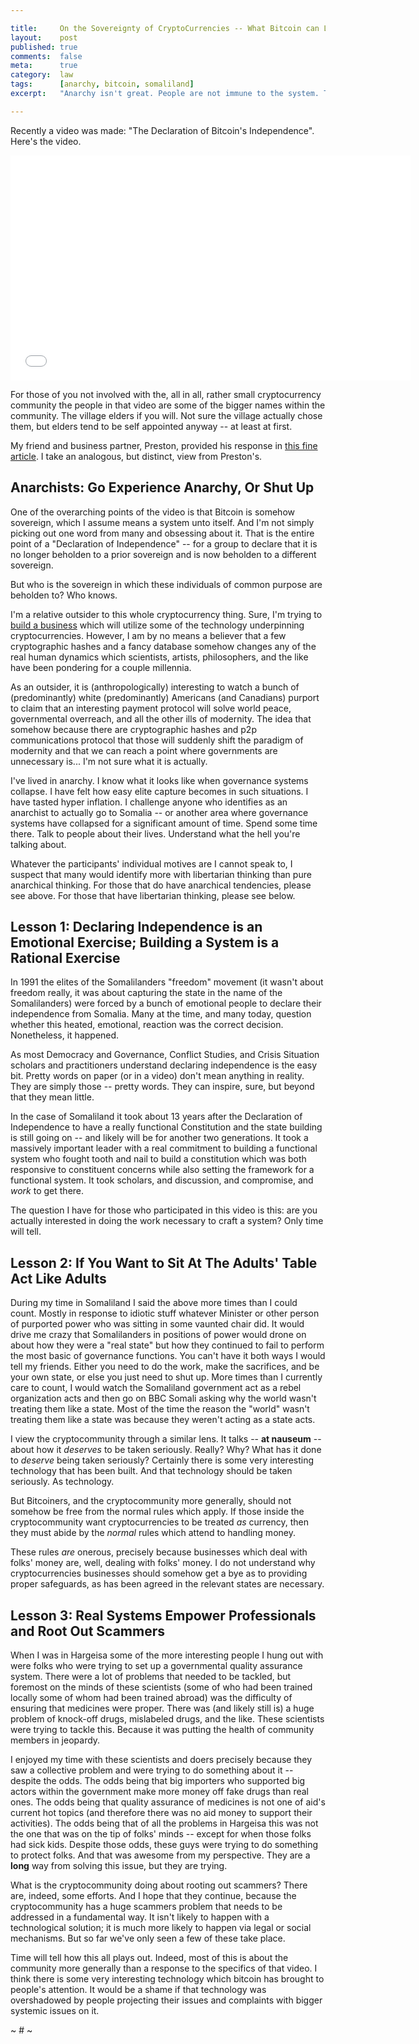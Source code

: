 ```yaml
---

title:     On the Sovereignty of CryptoCurrencies -- What Bitcoin can Learn from Somaliland
layout:    post
published: true
comments:  false
meta:      true
category:  law
tags:      [anarchy, bitcoin, somaliland]
excerpt:   "Anarchy isn't great. People are not immune to the system. These are things which adding a nice payment protocol and some interesting cryptographic hashes does not change."

---
```


Recently a video was made: "The Declaration of Bitcoin's Independence". Here's the video.

<iframe width="640" height="360" src="//www.youtube-nocookie.com/embed/XQqZ9b0S0BY?rel=0" frameborder="0" allowfullscreen></iframe>

For those of you not involved with the, all in all, rather small cryptocurrency community the people in that video are some of the bigger names within the community. The village elders if you will. Not sure the village actually chose them, but elders tend to be self appointed anyway -- at least at first.

My friend and business partner, Preston, provided his response in [this fine article](http://prestonbyrne.com/2014/08/14/tory-2/). I take an analogous, but distinct, view from Preston's.

## Anarchists: Go Experience Anarchy, Or Shut Up

One of the overarching points of the video is that Bitcoin is somehow sovereign, which I assume means a system unto itself. And I'm not simply picking out one word from many and obsessing about it. That is the entire point of a "Declaration of Independence" -- for a group to declare that it is no longer beholden to a prior sovereign and is now beholden to a different sovereign.

But who is the sovereign in which these individuals of common purpose are beholden to? Who knows.

I'm a relative outsider to this whole cryptocurrency thing. Sure, I'm trying to [build a business](https://erisindustries.com) which will utilize some of the technology underpinning cryptocurrencies. However, I am by no means a believer that a few cryptographic hashes and a fancy database somehow changes any of the real human dynamics which scientists, artists, philosophers, and the like have been pondering for a couple millennia.

As an outsider, it is (anthropologically) interesting to watch a bunch of (predominantly) white (predominantly) Americans (and Canadians) purport to claim that an interesting payment protocol will solve world peace, governmental overreach, and all the other ills of modernity. The idea that somehow because there are cryptographic hashes and p2p communications protocol that those will suddenly shift the paradigm of modernity and that we can reach a point where governments are unnecessary is... I'm not sure what it is actually.

I've lived in anarchy. I know what it looks like when governance systems collapse. I have felt how easy elite capture becomes in such situations. I have tasted hyper inflation. I challenge anyone who identifies as an anarchist to actually go to Somalia -- or another area where governance systems have collapsed for a significant amount of time. Spend some time there. Talk to people about their lives. Understand what the hell you're talking about.

Whatever the participants' individual motives are I cannot speak to, I suspect that many would identify more with libertarian thinking than pure anarchical thinking. For those that do have anarchical tendencies, please see above. For those that have libertarian thinking, please see below.

## Lesson 1: Declaring Independence is an Emotional Exercise; Building a System is a Rational Exercise

In 1991 the elites of the Somalilanders "freedom" movement (it wasn't about freedom really, it was about capturing the state in the name of the Somalilanders) were forced by a bunch of emotional people to declare their independence from Somalia. Many at the time, and many today, question whether this heated, emotional, reaction was the correct decision. Nonetheless, it happened.

As most Democracy and Governance, Conflict Studies, and Crisis Situation scholars and practitioners understand declaring independence is the easy bit. Pretty words on paper (or in a video) don't mean anything in reality. They are simply those -- pretty words. They can inspire, sure, but beyond that they mean little.

In the case of Somaliland it took about 13 years after the Declaration of Independence to have a really functional Constitution and the state building is still going on -- and likely will be for another two generations. It took a massively important leader with a real commitment to building a functional system who fought tooth and nail to build a constitution which was both responsive to constituent concerns while also setting the framework for a functional system. It took scholars, and discussion, and compromise, and *work* to get there.

The question I have for those who participated in this video is this: are you actually interested in doing the work necessary to craft a system? Only time will tell.

## Lesson 2: If You Want to Sit At The Adults' Table Act Like Adults

During my time in Somaliland I said the above more times than I could count. Mostly in response to idiotic stuff whatever Minister or other person of purported power who was sitting in some vaunted chair did. It would drive me crazy that Somalilanders in positions of power would drone on about how they were a "real state" but how they continued to fail to perform the most basic of governance functions. You can't have it both ways I would tell my friends. Either you need to do the work, make the sacrifices, and be your own state, or else you just need to shut up. More times than I currently care to count, I would watch the Somaliland government act as a rebel organization acts and then go on BBC Somali asking why the world wasn't treating them like a state. Most of the time the reason the "world" wasn't treating them like a state was because they weren't acting as a state acts.

I view the cryptocommunity through a similar lens. It talks -- **at nauseum** -- about how it *deserves* to be taken seriously. Really? Why? What has it done to *deserve* being taken seriously? Certainly there is some very interesting technology that has been built. And that technology should be taken seriously. As technology.

But Bitcoiners, and the cryptocommunity more generally, should not somehow be free from the normal rules which apply. If those inside the cryptocommunity want cryptocurrencies to be treated *as* currency, then they must abide by the *normal* rules which attend to handling money.

These rules *are* onerous, precisely because businesses which deal with folks' money are, well, dealing with folks' money. I do not understand why cryptocurrencies businesses should somehow get a bye as to providing proper safeguards, as has been agreed in the relevant states are necessary.

## Lesson 3: Real Systems Empower Professionals and Root Out Scammers

When I was in Hargeisa some of the more interesting people I hung out with were folks who were trying to set up a governmental quality assurance system. There were a lot of problems that needed to be tackled, but foremost on the minds of these scientists (some of who had been trained locally some of whom had been trained abroad) was the difficulty of ensuring that medicines were proper. There was (and likely still is) a huge problem of knock-off drugs, mislabeled drugs, and the like. These scientists were trying to tackle this. Because it was putting the health of community members in jeopardy.

I enjoyed my time with these scientists and doers precisely because they saw a collective problem and were trying to do something about it -- despite the odds. The odds being that big importers who supported big actors within the government make more money off fake drugs than real ones. The odds being that quality assurance of medicines is not one of aid's current hot topics (and therefore there was no aid money to support their activities). The odds being that of all the problems in Hargeisa this was not the one that was on the tip of folks' minds -- except for when those folks had sick kids. Despite those odds, these guys were trying to do something to protect folks. And that was awesome from my perspective. They are a **long** way from solving this issue, but they are trying.

What is the cryptocommunity doing about rooting out scammers? There are, indeed, some efforts. And I hope that they continue, because the cryptocommunity has a huge scammers problem that needs to be addressed in a fundamental way. It isn't likely to happen with a technological solution; it is much more likely to happen via legal or social mechanisms. But so far we've only seen a few of these take place.

Time will tell how this all plays out. Indeed, most of this is about the community more generally than a response to the specifics of that video. I think there is some very interesting technology which bitcoin has brought to people's attention. It would be a shame if that technology was overshadowed by people projecting their issues and complaints with bigger systemic issues on it.

~ # ~